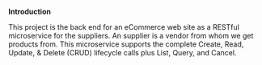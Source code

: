 **Introduction**

This project is the back end for an eCommerce web site as a RESTful microservice for the suppliers. An supplier is a vendor from whom we get products from. This microservice supports the complete Create, Read, Update, & Delete (CRUD) lifecycle calls plus List, Query, and Cancel.
